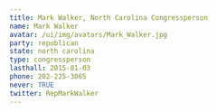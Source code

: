 ```yaml
---
title: Mark Walker, North Carolina Congressperson
name: Mark Walker
avatar: /ui/img/avatars/Mark_Walker.jpg
party: republican
state: north carolina
type: congressperson
lasthall: 2015-01-03
phone: 202-225-3065
never: TRUE
twitter: RepMarkWalker
---
```


